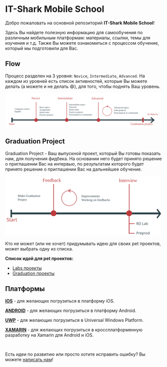 # IT-Shark Mobile School

Добро пожаловать на основной репозиторий **IT-Shark Mobile School**!

Здесь Вы найдете полезную информацию для самообучения по различным мобильным платформам: материалы, ссылки, темы для изучения и т.д. Также Вы можете ознакомиться с процессом обучение, который мы подготовили для Вас.

## Flow

Процесс разделен на 3 уровня: `Novice`, `Intermediate`, `Advanced`. На каждом из уровней есть список активностей, которые Вы можете делать (а можете и не делать :smile:), для того, чтобы поднять Ваш уровень.

<img src="images/IT-Shark_Flow_2.svg?sanitize=true">

## Graduation Project

Graduation Project - Ваш выпускной проект, который Вы готовы показать нам, для получения фидбека. На основании него будет принято решение о приглашении Вас на интервью, по результатам которого будет принято решение о приглашении Вас на дальнейшее обучение.

<img src="images/Graduation_Flow_2.svg?sanitize=true" width="600">

Кто не может (или не хочет) придумывать идею для своих pet проектов, может выбрать одну из списка.

**Список идей для pet проектов:**
- [Labs проекты](LabsProjects.md)
- [Graduation проекты](GraduationProjects.md)

## Платформы

[**IOS**](https://github.com/it-shark-pro/mobile-ios) - для желающих погрузиться в платформу iOS.

[**ANDROID**](https://github.com/it-shark-pro/mobile-android) - для желающих погрузиться в платформу Android.

[**UWP**](https://github.com/it-shark-pro/mobile-uwp) - для желающих погрузиться в Universal Windows Platform.

[**XAMARIN**](https://github.com/it-shark-pro/mobile-xamarin) - для желающих погрузиться в кроссплатформенную разработку на Xamarin для Android и iOS.

&nbsp;

Есть идеи по развитию или просто хотите исправить ошибку? Вы можете [написать нам](https://github.com/it-shark-pro/mobile-school/issues/new)!
